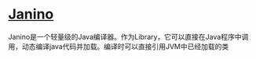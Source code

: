 # [Janino](https://janino-compiler.github.io/janino/)
Janino是一个轻量级的Java编译器。作为Library，它可以直接在Java程序中调用，动态编译java代码并加载。编译时可以直接引用JVM中已经加载的类

